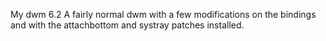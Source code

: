 My dwm 6.2
A fairly normal dwm with a few modifications on the bindings and with the attachbottom and systray patches installed.
